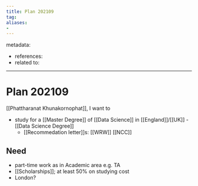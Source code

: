 ```yaml
---
title: Plan 202109
tag:
aliases:
- 
---
```


metadata:
- references:
- related to:

---

# Plan 202109

[[Phattharanat Khunakornophat]], I want to

- study for a [[Master Degree]] of [[Data Science]] in [[England]]/[[UK]] - [[Data Science Degree]]
	- [[Recommedation letter]]s: [[WRW]] [[NCC]]

## Need
- part-time work as in Academic area e.g. TA
- [[Scholarships]]; at least 50% on studying cost
- London?